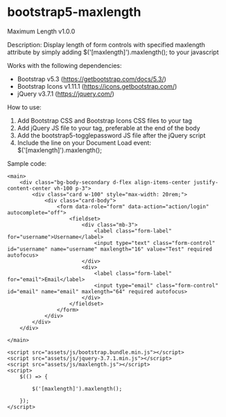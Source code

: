 # bootstrap5-maxlength

Maximum Length v1.0.0

Description:
Display length of form controls with specified maxlength attribute by simply adding $('[maxlength]').maxlength(); to your javascript

Works with the following dependencies:
* Bootstrap v5.3 (https://getbootstrap.com/docs/5.3/)
* Bootstrap Icons v1.11.1 (https://icons.getbootstrap.com/)
* jQuery v3.7.1 (https://jquery.com/)
  
How to use:
1. Add Bootstrap CSS and Bootstrap Icons CSS files to your <head> tag
2. Add jQuery JS file to your <body> tag, preferable at the end of the body
3. Add the bootstrap5-togglepassword JS file after the jQuery script
4. Include the line on your Document Load event:
   $('[maxlength]').maxlength();

Sample code:

<!doctype html>
<html lang="en" data-bs-theme="light">

<head>
    <meta charset="utf-8">
    <title>Sample</title>
    <meta name="viewport" content="width=device-width, initial-scale=1.0">
    <link rel="stylesheet" href="assets/css/bootstrap.min.css">
    <link rel="stylesheet" href="assets/css/bootstrap-icons.css">
</head>

<body>

    <main>
        <div class="bg-body-secondary d-flex align-items-center justify-content-center vh-100 p-3">
            <div class="card w-100" style="max-width: 20rem;">
                <div class="card-body">
                    <form data-role="form" data-action="action/login" autocomplete="off">
                        <fieldset>
                            <div class="mb-3">
                                <label class="form-label" for="username">Username</label>
                                <input type="text" class="form-control" id="username" name="username" maxlength="16" value="Test" required autofocus>
                            </div>
                            <div>
                                <label class="form-label" for="email">Email</label>
                                <input type="email" class="form-control" id="email" name="email" maxlength="64" required autofocus>
                            </div>
                        </fieldset>
                    </form>
                </div>
            </div>
        </div>

    </main>

    <script src="assets/js/bootstrap.bundle.min.js"></script>
    <script src="assets/js/jquery-3.7.1.min.js"></script>
    <script src="assets/js/maxlength.js"></script>
    <script>
        $(() => {

            $('[maxlength]').maxlength();

        });
    </script>
</body>

</html>
